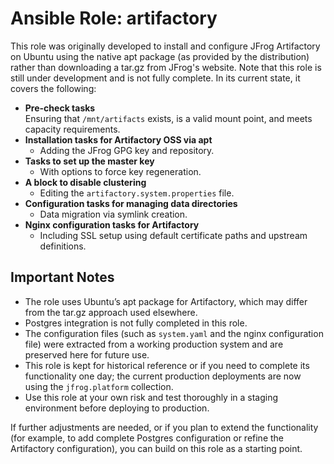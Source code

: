 # Ansible Role: artifactory

This role was originally developed to install and configure JFrog Artifactory on Ubuntu using the native apt package (as provided by the distribution) rather than downloading a tar.gz from JFrog's website. Note that this role is still under development and is not fully complete. In its current state, it covers the following:

- **Pre-check tasks**  
  Ensuring that `/mnt/artifacts` exists, is a valid mount point, and meets capacity requirements.
- **Installation tasks for Artifactory OSS via apt**  
  - Adding the JFrog GPG key and repository.
- **Tasks to set up the master key**  
  - With options to force key regeneration.
- **A block to disable clustering**  
  - Editing the `artifactory.system.properties` file.
- **Configuration tasks for managing data directories**  
  - Data migration via symlink creation.
- **Nginx configuration tasks for Artifactory**  
  - Including SSL setup using default certificate paths and upstream definitions.

## Important Notes

- The role uses Ubuntu’s apt package for Artifactory, which may differ from the tar.gz approach used elsewhere.
- Postgres integration is not fully completed in this role.
- The configuration files (such as `system.yaml` and the nginx configuration file) were extracted from a working production system and are preserved here for future use.
- This role is kept for historical reference or if you need to complete its functionality one day; the current production deployments are now using the `jfrog.platform` collection.
- Use this role at your own risk and test thoroughly in a staging environment before deploying to production.

If further adjustments are needed, or if you plan to extend the functionality (for example, to add complete Postgres configuration or refine the Artifactory configuration), you can build on this role as a starting point.

